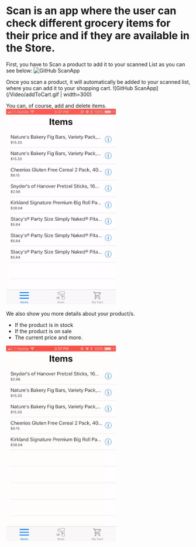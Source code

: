 # Scan is an app where the user can check different grocery items for their price and if they are available in the Store.
First, you have to Scan a product to add it to your scanned List as you can see below:
![GitHub ScanApp](/Video/scanItem.gif)

Once you scan a product, it will automatically be added to your scanned list, where you can add it to your shopping cart.
![GitHub ScanApp](/Video/addToCart.gif | width=300)

You can, of course, add and delete items. 
![GitHub ScanApp](/Video/deleteItem.gif)

We also show you more details about your product/s. 
- If the product is in stock
- If the product is on sale 
- The current price
and more.

![GitHub ScanApp](/Video/infoAboutItem.gif)
